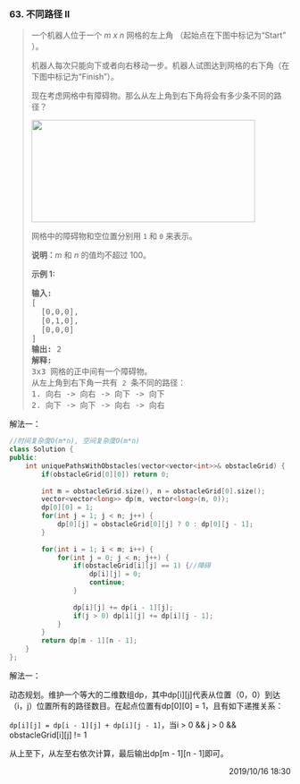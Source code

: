 ### 63. 不同路径 II

> <div class="notranslate"><p>一个机器人位于一个 <em>m x n </em>网格的左上角 （起始点在下图中标记为“Start” ）。</p>
> 
> <p>机器人每次只能向下或者向右移动一步。机器人试图达到网格的右下角（在下图中标记为“Finish”）。</p>
> 
> <p>现在考虑网格中有障碍物。那么从左上角到右下角将会有多少条不同的路径？</p>
> 
> <p><img style="height: 183px; width: 400px;" src="https://assets.leetcode-cn.com/aliyun-lc-upload/uploads/2018/10/22/robot_maze.png"></p>
> 
> <p>网格中的障碍物和空位置分别用 <code>1</code> 和 <code>0</code> 来表示。</p>
> 
> <p><strong>说明：</strong><em>m</em>&nbsp;和 <em>n </em>的值均不超过 100。</p>
> 
> <p><strong>示例&nbsp;1:</strong></p>
> 
> <pre><strong>输入:
> </strong>[
> &nbsp; [0,0,0],
> &nbsp; [0,1,0],
> &nbsp; [0,0,0]
> ]
> <strong>输出:</strong> 2
> <strong>解释:</strong>
> 3x3 网格的正中间有一个障碍物。
> 从左上角到右下角一共有 <code>2</code> 条不同的路径：
> 1. 向右 -&gt; 向右 -&gt; 向下 -&gt; 向下
> 2. 向下 -&gt; 向下 -&gt; 向右 -&gt; 向右
> </pre>
> </div>

解法一：
```cpp
//时间复杂度O(m*n), 空间复杂度O(m*n)
class Solution {
public:
    int uniquePathsWithObstacles(vector<vector<int>>& obstacleGrid) {
        if(obstacleGrid[0][0]) return 0;
        
        int m = obstacleGrid.size(), n = obstacleGrid[0].size();
        vector<vector<long>> dp(m, vector<long>(n, 0));
        dp[0][0] = 1;
        for(int j = 1; j < n; j++) {
            dp[0][j] = obstacleGrid[0][j] ? 0 : dp[0][j - 1];
        }
        
        for(int i = 1; i < m; i++) {
            for(int j = 0; j < n; j++) {
                if(obstacleGrid[i][j] == 1) {//障碍
                    dp[i][j] = 0;
                    continue;
                }
                
                dp[i][j] += dp[i - 1][j];
                if(j > 0) dp[i][j] += dp[i][j - 1];
            }
        }
        return dp[m - 1][n - 1];
    }
};
```

解法一：

动态规划。维护一个等大的二维数组dp，其中dp[i][j]代表从位置（0，0）到达（i，j）位置所有的路径数目。在起点位置有dp[0][0] = 1，且有如下递推关系：

<code>dp[i][j] = dp[i - 1][j] + dp[i][j - 1]</code>，当i > 0 && j > 0 && obstacleGrid[i][j] != 1

从上至下，从左至右依次计算，最后输出dp[m - 1][n - 1]即可。

<div style="text-align: right"> 2019/10/16 18:30 </div>
